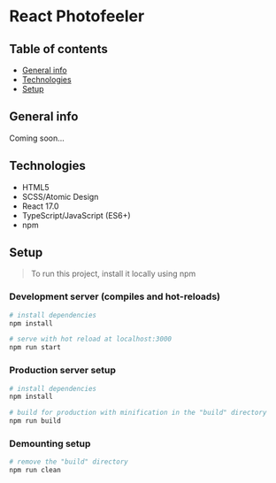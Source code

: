 # React Photofeeler

## Table of contents

- [General info](#general-info)
- [Technologies](#technologies)
- [Setup](#setup)

## General info

Coming soon...

## Technologies

- HTML5
- SCSS/Atomic Design
- React 17.0
- TypeScript/JavaScript (ES6+)
- npm

## Setup

> To run this project, install it locally using npm

### Development server (compiles and hot-reloads)

```bash
# install dependencies
npm install

# serve with hot reload at localhost:3000
npm run start
```

### Production server setup

```bash
# install dependencies
npm install

# build for production with minification in the "build" directory
npm run build
```

### Demounting setup

```bash
# remove the "build" directory
npm run clean
```